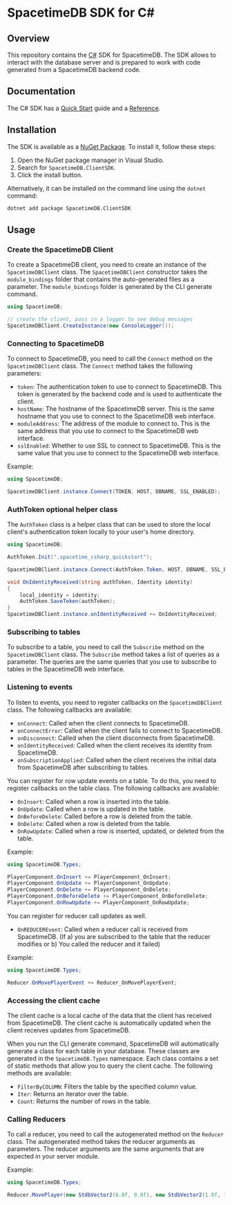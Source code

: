 # SpacetimeDB SDK for C#

## Overview

This repository contains the [C#](https://learn.microsoft.com/en-us/dotnet/csharp/) SDK for SpacetimeDB. The SDK allows to interact with the database server and is prepared to work with code generated from a SpacetimeDB backend code.

## Documentation

The C# SDK has a [Quick Start](https://spacetimedb.com/docs/client-languages/csharp/csharp-sdk-quickstart-guide) guide and a [Reference](https://spacetimedb.com/docs/client-languages/csharp/csharp-sdk-reference).

## Installation

The SDK is available as a [NuGet Package](https://www.nuget.org/packages/SpacetimeDB.ClientSDK). To install it, follow these steps:

1. Open the NuGet package manager in Visual Studio.
2. Search for `SpacetimeDB.ClientSDK`.
3. Click the install button.

Alternatively, it can be installed on the command line using the `dotnet` command:

```bash
dotnet add package SpacetimeDB.ClientSDK
```

## Usage

### Create the SpacetimeDB Client

To create a SpacetimeDB client, you need to create an instance of the `SpacetimeDBClient` class. The `SpacetimeDBClient` constructor takes the `module_bindings` folder that contains the auto-generated files as a parameter. The `module_bindings` folder is generated by the CLI generate command.

```csharp
using SpacetimeDB;

// create the client, pass in a logger to see debug messages
SpacetimeDBClient.CreateInstance(new ConsoleLogger());
```

### Connecting to SpacetimeDB

To connect to SpacetimeDB, you need to call the `Connect` method on the `SpacetimeDBClient` class. The `Connect` method takes the following parameters:

- `token`: The authentication token to use to connect to SpacetimeDB. This token is generated by the backend code and is used to authenticate the client.
- `hostName`: The hostname of the SpacetimeDB server. This is the same hostname that you use to connect to the SpacetimeDB web interface.
- `moduleAddress`: The address of the module to connect to. This is the same address that you use to connect to the SpacetimeDB web interface.
- `sslEnabled`: Whether to use SSL to connect to SpacetimeDB. This is the same value that you use to connect to the SpacetimeDB web interface.

Example: 

```csharp
using SpacetimeDB;

SpacetimeDBClient.instance.Connect(TOKEN, HOST, DBNAME, SSL_ENABLED);
```

### AuthToken optional helper class

The `AuthToken` class is a helper class that can be used to store the local client's authentication token locally to your user's home directory.

```csharp
using SpacetimeDB;

AuthToken.Init(".spacetime_csharp_quickstart");

SpacetimeDBClient.instance.Connect(AuthToken.Token, HOST, DBNAME, SSL_ENABLED);

void OnIdentityReceived(string authToken, Identity identity)
{
    local_identity = identity;
    AuthToken.SaveToken(authToken);
}
SpacetimeDBClient.instance.onIdentityReceived += OnIdentityReceived;
```

### Subscribing to tables

To subscribe to a table, you need to call the `Subscribe` method on the `SpacetimeDBClient` class. The `Subscribe` method takes a list of queries as a parameter. The queries are the same queries that you use to subscribe to tables in the SpacetimeDB web interface.

### Listening to events

To listen to events, you need to register callbacks on the `SpacetimeDBClient` class. The following callbacks are available:

- `onConnect`: Called when the client connects to SpacetimeDB.
- `onConnectError`: Called when the client fails to connect to SpacetimeDB.
- `onDisconnect`: Called when the client disconnects from SpacetimeDB.
- `onIdentityReceived`: Called when the client receives its identity from SpacetimeDB.
- `onSubscriptionApplied`: Called when the client receives the initial data from SpacetimeDB after subscribing to tables.

You can register for row update events on a table. To do this, you need to register callbacks on the table class. The following callbacks are available:

- `OnInsert`: Called when a row is inserted into the table.
- `OnUpdate`: Called when a row is updated in the table.
- `OnBeforeDelete`: Called before a row is deleted from the table.
- `OnDelete`: Called when a row is deleted from the table.
- `OnRowUpdate`: Called when a row is inserted, updated, or deleted from the table.

Example:

```csharp
using SpacetimeDB.Types;

PlayerComponent.OnInsert += PlayerComponent_OnInsert;
PlayerComponent.OnUpdate += PlayerComponent_OnUpdate;
PlayerComponent.OnDelete += PlayerComponent_OnDelete;
PlayerComponent.OnBeforeDelete += PlayerComponent_OnBeforeDelete;
PlayerComponent.OnRowUpdate += PlayerComponent_OnRowUpdate;
```

You can register for reducer call updates as well.

- `OnREDUCEREvent`: Called when a reducer call is received from SpacetimeDB. (If a) you are subscribed to the table that the reducer modifies or b) You called the reducer and it failed)

Example:

```csharp
using SpacetimeDB.Types;

Reducer.OnMovePlayerEvent += Reducer_OnMovePlayerEvent;
```
 
### Accessing the client cache

The client cache is a local cache of the data that the client has received from SpacetimeDB. The client cache is automatically updated when the client receives updates from SpacetimeDB. 

When you run the CLI generate command, SpacetimeDB will automatically generate a class for each table in your database. These classes are generated in the `SpacetimeDB.Types` namespace. Each class contains a set of static methods that allow you to query the client cache. The following methods are available:

- `FilterByCOLUMN`: Filters the table by the specified column value.
- `Iter`: Returns an iterator over the table.
- `Count`: Returns the number of rows in the table.

### Calling Reducers

To call a reducer, you need to call the autogenerated method on the `Reducer` class. The autogenerated method takes the reducer arguments as parameters. The reducer arguments are the same arguments that are expected in your server module.

Example:

```csharp
using SpacetimeDB.Types;

Reducer.MovePlayer(new StdbVector2(0.0f, 0.0f), new StdbVector2(1.0f, 1.0f));
```


